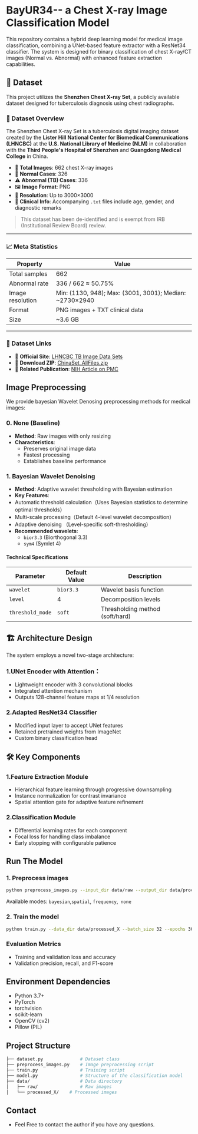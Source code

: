 # BayUR34-- a Chest X-ray Image Classification Model

This repository contains a hybrid deep learning model for medical image classification, combining a UNet-based feature extractor with a ResNet34 classifier. The system is designed for binary classification of chest X-ray/CT images (Normal vs. Abnormal) with enhanced feature extraction capabilities.

## 📂 Dataset

This project utilizes the **Shenzhen Chest X-ray Set**, a publicly available dataset designed for tuberculosis diagnosis using chest radiographs.

### 📌 Dataset Overview

The Shenzhen Chest X-ray Set is a tuberculosis digital imaging dataset created by the **Lister Hill National Center for Biomedical Communications (LHNCBC)** at the **U.S. National Library of Medicine (NLM)** in collaboration with the **Third People's Hospital of Shenzhen** and **Guangdong Medical College** in China.

- 📸 **Total Images**: 662 chest X-ray images  
- 🧍 **Normal Cases**: 326  
- ⚠️ **Abnormal (TB) Cases**: 336  
- 🖼️ **Image Format**: PNG  
- 📐 **Resolution**: Up to 3000×3000  
- 📄 **Clinical Info**: Accompanying `.txt` files include age, gender, and diagnostic remarks  

> This dataset has been de-identified and is exempt from IRB (Institutional Review Board) review.

---

### 📈 Meta Statistics

| Property           | Value                                      |
|--------------------|--------------------------------------------|
| Total samples      | 662                                        |
| Abnormal rate      | 336 / 662 ≈ 50.75%                         |
| Image resolution   | Min: (1130, 948); Max: (3001, 3001); Median: ~2730×2940 |
| Format             | PNG images + TXT clinical data             |
| Size               | ~3.6 GB                                    |

---

### 🔗 Dataset Links

- 🔹 **Official Site**: [LHNCBC TB Image Data Sets](https://lhncbc.nlm.nih.gov/LHC-downloads/downloads.html#tuberculosis-image-data-sets)  
- 🔹 **Download ZIP**: [ChinaSet_AllFiles.zip](https://openi.nlm.nih.gov/imgs/collections/ChinaSet_AllFiles.zip)  
- 🔹 **Related Publication**: [NIH Article on PMC](https://www.ncbi.nlm.nih.gov/pmc/articles/PMC4256233/)


## Image Preprocessing

We provide bayesian Wavelet Denosing preprocessing methods for medical images:

### 0. None (Baseline)
- **Method**: Raw images with only resizing
- **Characteristics**:
  - Preserves original image data
  - Fastest processing
  - Establishes baseline performance

### 1. Bayesian Wavelet Denoising
- **Method**: Adaptive wavelet thresholding with Bayesian estimation
- **Key Features**:
- Automatic threshold calculation（Uses Bayesian statistics to determine optimal thresholds）
- Multi-scale processing（Default 4-level wavelet decomposition）
- Adaptive denoising （Level-specific soft-thresholding）
- **Recommended wavelets**: 
  - `bior3.3` (Biorthogonal 3.3)
  - `sym4` (Symlet 4)

#### Technical Specifications
| Parameter        | Default Value | Description                          |
|------------------|---------------|--------------------------------------|
| `wavelet`        | `bior3.3`     | Wavelet basis function               |
| `level`          | 4             | Decomposition levels                 |
| `threshold_mode` | `soft`        | Thresholding method (soft/hard)      |

## 🏗️ Architecture Design
The system employs a novel two-stage architecture:
### ​​1.UNet Encoder with Attention​​：
- Lightweight encoder with 3 convolutional blocks
- Integrated attention mechanism
- Outputs 128-channel feature maps at 1/4 resolution
### ​​2.Adapted ResNet34 Classifier​​
- Modified input layer to accept UNet features
- Retained pretrained weights from ImageNet
- Custom binary classification head

## 🛠️ Key Components

### 1.Feature Extraction Module
- Hierarchical feature learning​​ through progressive downsampling
- Instance normalization​​ for contrast invariance
- Spatial attention gate​​ for adaptive feature refinement
### 2.Classification Module
- ​​Differential learning rates​​ for each component
- Focal loss​​ for handling class imbalance
- Early stopping​​ with configurable patience

## Run The Model

### 1. Preprocess images

```bash
python preprocess_images.py --input_dir data/raw --output_dir data/processed_X --mode X
```
Available modes: `bayesian`,`spatial`, `frequency`,` none`

### 2. Train the model

```bash
python train.py --data_dir data/processed_X --batch_size 32 --epochs 300 --lr 0.0001
```
### Evaluation Metrics
- Training and validation loss and accuracy
- Validation precision, recall, and F1-score

## Environment Dependencies
- Python 3.7+
- PyTorch
- torchvision
- scikit-learn
- OpenCV (cv2)
- Pillow (PIL)

## Project Structure
```bash
├── dataset.py              # Dataset class
├── preprocess_images.py    # Image preprocessing script
├── train.py                # Training script
├── model.py                # Structure of the classification model
├── data/                   # Data directory
│   ├── raw/                # Raw images
│   └── processed_X/    # Processed images
```
## Contact
- Feel Free to contact the author if you have any questions.
  
